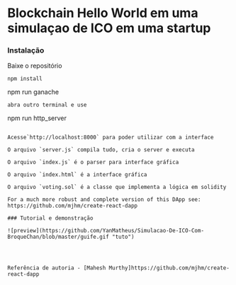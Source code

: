 # Blockchain Hello World em uma simulaçao de ICO em uma startup 


### Instalação

Baixe o repositório
```
npm install
```
npm run ganache
```
abra outro terminal e use
```
npm run http_server
```

Acesse`http://localhost:8000` para poder utilizar com a interface

O arquivo `server.js` compila tudo, cria o server e executa

O arquivo `index.js` é o parser para interface gráfica

O arquivo `index.html` é a interface gráfica

O arquivo `voting.sol` é a classe que implementa a lógica em solidity

For a much more robust and complete version of this DApp see: https://github.com/mjhm/create-react-dapp

### Tutorial e demonstração

![preview](https://github.com/YanMatheus/Simulacao-De-ICO-Com-BroqueChan/blob/master/guife.gif "tuto")




Referência de autoria - [Mahesh Murthy]https://github.com/mjhm/create-react-dapp
